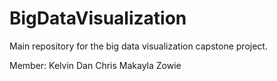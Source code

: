 # BigDataVisualization
Main repository for the big data visualization capstone project.


Member:
Kelvin
Dan
Chris
Makayla
Zowie
